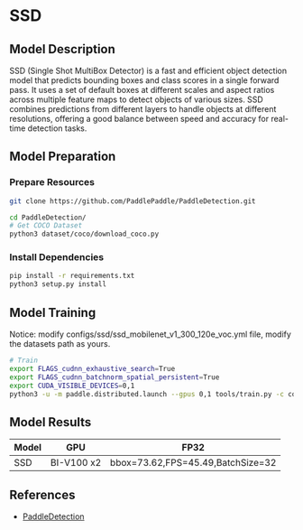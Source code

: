 # SSD

## Model Description

SSD (Single Shot MultiBox Detector) is a fast and efficient object detection model that predicts bounding boxes and
class scores in a single forward pass. It uses a set of default boxes at different scales and aspect ratios across
multiple feature maps to detect objects of various sizes. SSD combines predictions from different layers to handle
objects at different resolutions, offering a good balance between speed and accuracy for real-time detection tasks.

## Model Preparation

### Prepare Resources

```bash
git clone https://github.com/PaddlePaddle/PaddleDetection.git

cd PaddleDetection/
# Get COCO Dataset
python3 dataset/coco/download_coco.py
```

### Install Dependencies

```bash
pip install -r requirements.txt
python3 setup.py install
```

## Model Training

Notice: modify configs/ssd/ssd_mobilenet_v1_300_120e_voc.yml file, modify the datasets path as yours.

```bash
# Train
export FLAGS_cudnn_exhaustive_search=True
export FLAGS_cudnn_batchnorm_spatial_persistent=True
export CUDA_VISIBLE_DEVICES=0,1
python3 -u -m paddle.distributed.launch --gpus 0,1 tools/train.py -c configs/ssd/ssd_mobilenet_v1_300_120e_voc.yml --eval
```

## Model Results

| Model | GPU        | FP32                              |
|-------|------------|-----------------------------------|
| SSD   | BI-V100 x2 | bbox=73.62,FPS=45.49,BatchSize=32 |

## References

- [PaddleDetection](https://github.com/PaddlePaddle/PaddleDetection)
